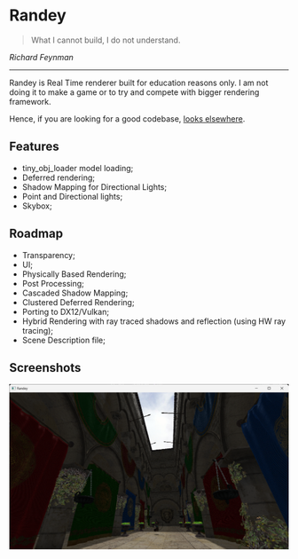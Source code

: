 # Randey 

> What I cannot build, I do not understand.

*Richard Feynman*

---

Randey is Real Time renderer built for education reasons only. I am not doing it to make a game or to try and compete with bigger rendering framework.

Hence, if you are looking for a good codebase, [looks elsewhere](https://github.com/topics/game-engine).

## Features

- tiny_obj_loader model loading;
- Deferred rendering;
- Shadow Mapping for Directional Lights;
- Point and Directional lights;
- Skybox;

## Roadmap

- Transparency;
- UI;
- Physically Based Rendering;
- Post Processing;
- Cascaded Shadow Mapping;
- Clustered Deferred Rendering;
- Porting to DX12/Vulkan;
- Hybrid Rendering with ray traced shadows and reflection (using HW ray tracing);
- Scene Description file;


## Screenshots

![18_08_2024](screenshots/Sponza2024-08-18.png)
